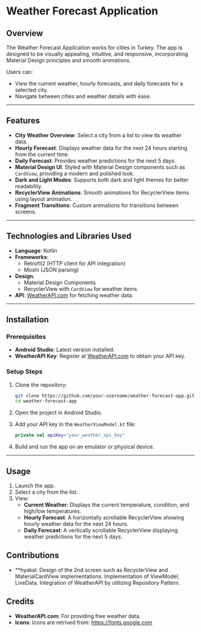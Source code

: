 # Weather Forecast Application

## Overview

The Weather Forecast Application works for cities in Turkey. The app is designed to be visually appealing, intuitive, and responsive, incorporating Material Design principles and smooth animations.

Users can:
- View the current weather, hourly forecasts, and daily forecasts for a selected city.
- Navigate between cities and weather details with ease.

---

## Features

- **City Weather Overview**: Select a city from a list to view its weather data.
- **Hourly Forecast**: Displays weather data for the next 24 hours starting from the current time.
- **Daily Forecast**: Provides weather predictions for the next 5 days.
- **Material Design UI**: Styled with Material Design components such as `CardView`, providing a modern and polished look.
- **Dark and Light Modes**: Supports both dark and light themes for better readability.
- **RecyclerView Animations**: Smooth animations for RecyclerView items using layout animation.
- **Fragment Transitions**: Custom animations for transitions between screens.

---

## Technologies and Libraries Used

- **Language**: Kotlin
- **Frameworks**:
  - Retrofit2 (HTTP client for API integration)
  - Moshi (JSON parsing)
- **Design**:
  - Material Design Components
  - RecyclerView with `CardView` for weather items
- **API**: [WeatherAPI.com](https://www.weatherapi.com) for fetching weather data.

---


## Installation

### Prerequisites
- **Android Studio**: Latest version installed.
- **WeatherAPI Key**: Register at [WeatherAPI.com](https://www.weatherapi.com) to obtain your API key.

### Setup Steps

1. Clone the repository:
   ```bash
   git clone https://github.com/your-username/weather-forecast-app.git
   cd weather-forecast-app
   ```

2. Open the project in Android Studio.

3. Add your API key in the `WeatherViewModel.kt` file:
   ```WeatherViewModel.kt
   private val apiKey="your_weather_api_key"
   ```

4. Build and run the app on an emulator or physical device.

---

## Usage

1. Launch the app.
2. Select a city from the list.
3. View:
   - **Current Weather**: Displays the current temperature, condition, and high/low temperatures.
   - **Hourly Forecast**: A horizontally scrollable RecyclerView showing hourly weather data for the next 24 hours.
   - **Daily Forecast**: A vertically scrollable RecyclerView displaying weather predictions for the next 5 days.

## Contributions

- **hyakal: Design of the 2nd screen such as RecyclerView and MaterialCardView implementations. Implementation of ViewModel, LiveData. Integration of WeatherAPI by utilizing Repository Pattern.

## Credits

- **WeatherAPI.com**: For providing free weather data.
- **Icons**: Icons are retrived from: https://fonts.google.com
